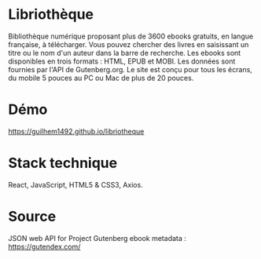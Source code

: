 # Libriothèque

Bibliothèque numérique proposant plus de 3600 ebooks gratuits, en langue française, à télécharger. Vous pouvez chercher des livres en saisissant un titre ou le nom d'un auteur dans la barre de recherche. Les ebooks sont disponibles en trois formats : HTML, EPUB et MOBI. Les données sont fournies par l'API de Gutenberg.org. Le site est conçu pour tous les écrans, du mobile 5 pouces au PC ou Mac de plus de 20 pouces.

# Démo

https://guilhem1492.github.io/libriotheque

# Stack technique

React, JavaScript, HTML5 & CSS3, Axios.

# Source

JSON web API for Project Gutenberg ebook metadata :
https://gutendex.com/
